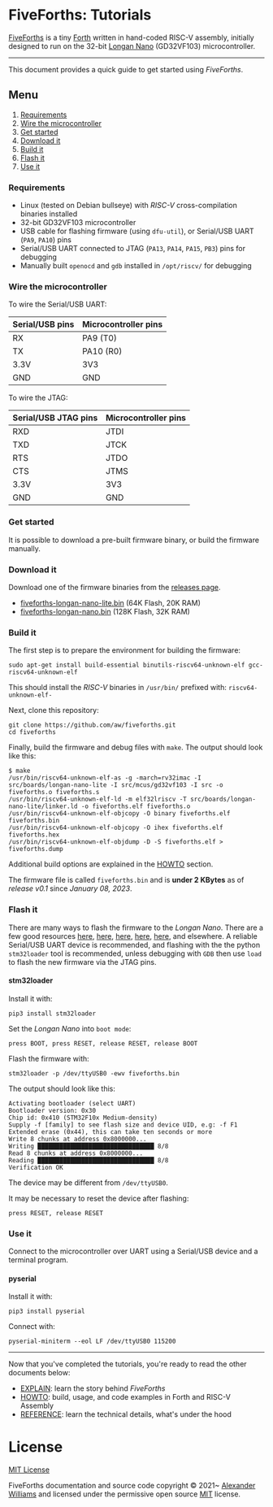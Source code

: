 # FiveForths: Tutorials

[FiveForths](https://github.com/aw/fiveforths) is a tiny [Forth](https://www.forth.com/starting-forth/) written in hand-coded RISC-V assembly, initially designed to run on the 32-bit [Longan Nano](https://longan.sipeed.com/en/) (GD32VF103) microcontroller.

---

This document provides a quick guide to get started using _FiveForths_.

## Menu

1. [Requirements](#requirements)
2. [Wire the microcontroller](#wire-the-microcontroller)
3. [Get started](#get-started)
4. [Download it](#download-it)
5. [Build it](#build-it)
6. [Flash it](#flash-it)
7. [Use it](#use-it)

### Requirements

* Linux (tested on Debian bullseye) with _RISC-V_ cross-compilation binaries installed
* 32-bit GD32VF103 microcontroller
* USB cable for flashing firmware (using `dfu-util`), or Serial/USB UART (`PA9`, `PA10`) pins
* Serial/USB UART connected to JTAG (`PA13`, `PA14`, `PA15`, `PB3`) pins for debugging
* Manually built `openocd` and `gdb` installed in `/opt/riscv/` for debugging

### Wire the microcontroller

To wire the Serial/USB UART:

| Serial/USB pins | Microcontroller pins |
| :---- | :---- |
| RX | PA9 (T0) |
| TX | PA10 (R0) |
| 3.3V | 3V3 |
| GND | GND |

To wire the JTAG:

| Serial/USB JTAG pins | Microcontroller pins |
| :---- | :---- |
| RXD | JTDI |
| TXD | JTCK |
| RTS | JTDO |
| CTS | JTMS |
| 3.3V | 3V3 |
| GND | GND |

### Get started

It is possible to download a pre-built firmware binary, or build the firmware manually.

### Download it

Download one of the firmware binaries from the [releases page](https://github.com/aw/fiveforths/releases).

* [fiveforths-longan-nano-lite.bin](https://github.com/aw/fiveforths/releases/download/v0.2/fiveforths-longan-nano-lite.bin) (64K Flash, 20K RAM)
* [fiveforths-longan-nano.bin](https://github.com/aw/fiveforths/releases/download/v0.2/fiveforths-longan-nano.bin) (128K Flash, 32K RAM)

### Build it

The first step is to prepare the environment for building the firmware:

```
sudo apt-get install build-essential binutils-riscv64-unknown-elf gcc-riscv64-unknown-elf
```

This should install the _RISC-V_ binaries in `/usr/bin/` prefixed with: `riscv64-unknown-elf-`

Next, clone this repository:

```
git clone https://github.com/aw/fiveforths.git
cd fiveforths
```

Finally, build the firmware and debug files with `make`. The output should look like this:

```
$ make
/usr/bin/riscv64-unknown-elf-as -g -march=rv32imac -I src/boards/longan-nano-lite -I src/mcus/gd32vf103 -I src -o fiveforths.o fiveforths.s
/usr/bin/riscv64-unknown-elf-ld -m elf32lriscv -T src/boards/longan-nano-lite/linker.ld -o fiveforths.elf fiveforths.o
/usr/bin/riscv64-unknown-elf-objcopy -O binary fiveforths.elf fiveforths.bin
/usr/bin/riscv64-unknown-elf-objcopy -O ihex fiveforths.elf fiveforths.hex
/usr/bin/riscv64-unknown-elf-objdump -D -S fiveforths.elf > fiveforths.dump
```

Additional build options are explained in the [HOWTO](HOWTO.md) section.

The firmware file is called `fiveforths.bin` and is **under 2 KBytes** as of _release v0.1_ since _January 08, 2023_.

### Flash it

There are many ways to flash the firmware to the _Longan Nano_. There are a few good resources [here](https://github.com/riscv-rust/longan-nano/), [here](https://github.com/theandrew168/derzforth#program), [here](https://www.susa.net/wordpress/2019/10/longan-nano-gd32vf103/), [here](https://www.appelsiini.net/2020/programming-gd32v-longan-nano/), [here](https://sigmdel.ca/michel/ha/gd32v/longan_nano_01_en.html), and elsewhere. A reliable Serial/USB UART device is recommended, and flashing with the the python `stm32loader` tool is recommended, unless debugging with `GDB` then use `load` to flash the new firmware via the JTAG pins.

#### stm32loader

Install it with:

```
pip3 install stm32loader
```

Set the _Longan Nano_ into `boot mode`:

```
press BOOT, press RESET, release RESET, release BOOT
```

Flash the firmware with:

```
stm32loader -p /dev/ttyUSB0 -ewv fiveforths.bin
```

The output should look like this:

```
Activating bootloader (select UART)
Bootloader version: 0x30
Chip id: 0x410 (STM32F10x Medium-density)
Supply -f [family] to see flash size and device UID, e.g: -f F1
Extended erase (0x44), this can take ten seconds or more
Write 8 chunks at address 0x8000000...
Writing ████████████████████████████████ 8/8
Read 8 chunks at address 0x8000000...
Reading ████████████████████████████████ 8/8
Verification OK
```

The device may be different from `/dev/ttyUSB0`.

It may be necessary to reset the device after flashing:

```
press RESET, release RESET
```

### Use it

Connect to the microcontroller over UART using a Serial/USB device and a terminal program.

#### pyserial

Install it with:

```
pip3 install pyserial
```

Connect with:

```
pyserial-miniterm --eol LF /dev/ttyUSB0 115200
```

---

Now that you've completed the tutorials, you're ready to read the other documents below:

* [EXPLAIN](EXPLAIN.md): learn the story behind _FiveForths_
* [HOWTO](HOWTO.md): build, usage, and code examples in Forth and RISC-V Assembly
* [REFERENCE](REFERENCE.md): learn the technical details, what's under the hood

# License

[MIT License](LICENSE)

FiveForths documentation and source code copyright © 2021~ [Alexander Williams](https://a1w.ca) and licensed under the permissive open source [MIT](https://opensource.org/licenses/MIT) license.
